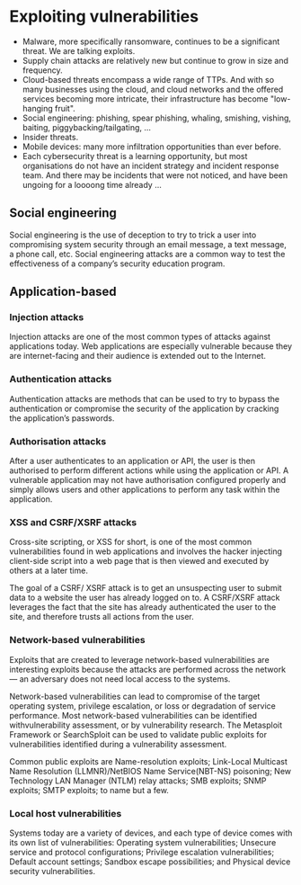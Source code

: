 # Exploiting vulnerabilities

* Malware, more specifically ransomware, continues to be a significant threat. We are talking exploits.
* Supply chain attacks are relatively new but continue to grow in size and frequency.
* Cloud-based threats encompass a wide range of TTPs. And with so many businesses using the cloud, and cloud networks and the offered services becoming more intricate, their infrastructure has become "low-hanging fruit".
* Social engineering: phishing, spear phishing, whaling, smishing, vishing, baiting, piggybacking/tailgating, ...
* Insider threats.
* Mobile devices: many more infiltration opportunities than ever before.
* Each cybersecurity threat is a learning opportunity, but most organisations do not have an incident strategy and incident response team. And there may be incidents that were not noticed, and have been ungoing for a loooong time already ...

## Social engineering

Social engineering is the use of deception to try to trick a user into compromising system security through an email message, a text message, a phone call, etc. Social engineering attacks are a common way to test the effectiveness of a company’s security education program. 

## Application-based

### Injection attacks

Injection attacks are one of the most common types of attacks against applications today. Web applications are especially vulnerable because they are internet-facing and their audience is extended out to the Internet.

### Authentication attacks

Authentication attacks are methods that can be used to try to bypass the authentication or compromise
the security of the application by cracking the application’s passwords.

### Authorisation attacks

After a user authenticates to an application or API, the user is then authorised to perform different actions while using the application or API. A vulnerable application may not have authorisation configured properly and simply allows users and other applications to perform any task within the application.

### XSS and CSRF/XSRF attacks

Cross-site scripting, or XSS for short, is one of the most common vulnerabilities found in web applications and involves the hacker injecting client-side script into a web page that is then viewed and executed by others at a later time.

The goal of a CSRF/ XSRF attack is to get an unsuspecting user to submit data to a website the user has already logged on to. A CSRF/XSRF attack leverages the fact that the site has already authenticated the user to the site, and therefore trusts all actions from the user.

### Network-based vulnerabilities

Exploits that are created to leverage network-based vulnerabilities are interesting exploits because the attacks are performed across the network — an adversary does not need local access to the systems.

Network-based vulnerabilities can lead to compromise of the target operating system, privilege escalation, or loss or degradation of service performance. Most network-based vulnerabilities can be identified withvulnerability assessment, or by vulnerability research. The Metasploit Framework or SearchSploit can be used to validate public exploits for vulnerabilities identified during a vulnerability assessment.

Common public exploits are Name-resolution exploits; Link-Local Multicast Name Resolution (LLMNR)/NetBIOS Name Service(NBT-NS) poisoning; New Technology LAN Manager (NTLM) relay attacks; SMB exploits; SNMP exploits; SMTP exploits; to name but a few.

### Local host vulnerabilities

Systems today are a variety of devices, and each type of device comes with its own list of vulnerabilities: Operating system vulnerabilities; Unsecure service and protocol configurations; Privilege escalation vulnerabilities; Default account settings; Sandbox escape possibilities; and Physical device security vulnerabilities.
